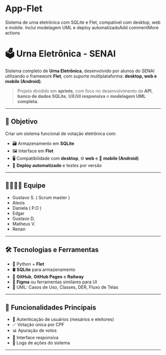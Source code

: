 # App-Flet
Sistema de urna eletrônica com SQLite e Flet, compatível com desktop, web e mobile. Inclui modelagem UML e deploy automatizadoAdd commentMore actions
# 🗳️ Urna Eletrônica - SENAI

Sistema completo de **Urna Eletrônica**, desenvolvido por alunos do SENAI utilizando o framework **Flet**, com suporte multiplataforma: **desktop, web e mobile (Android)**.

> Projeto dividido em **sprints**, com foco no desenvolvimento da **API**, **banco de dados SQLite**, **UX/UI responsiva** e **modelagem UML completa**.

---

## 🎯 Objetivo

Criar um sistema funcional de votação eletrônica com:
- 🗃️ Armazenamento em **SQLite**
- 🖼️ Interface em **Flet**
- 🖥️ Compatibilidade com **desktop**, 🌐 **web** e 📱 **mobile (Android)**
- 🚀 **Deploy automatizado** e testes por versão

---

## 👨‍👩‍👧‍👦 Equipe

- Gustavo S. ( Scrum master )
- Alexis  
- Daniela ( P.O )
- Edgar  
- Gustavo D.  
- Matheus V.  
- Renan  

---

## 🛠️ Tecnologias e Ferramentas

- 🐍 Python + **Flet**
- 🛢️ **SQLite** para armazenamento
- 🔗 **GitHub**, **GitHub Pages** e **Railway**
- 🧩 **Figma** ou ferramentas similares para UI
- 🧬 UML: Casos de Uso, Classes, DER, Fluxo de Telas

---

## 🧩 Funcionalidades Principais

- 🔐 Autenticação de usuários (mesários e eleitores)
- ✅ Votação única por CPF
- 📊 Apuração de votos
- 📱 Interface responsiva
- 🧾 Logs de ações do sistema

---

